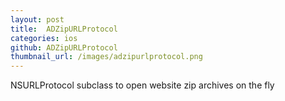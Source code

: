 ```yaml
---
layout: post
title:  ADZipURLProtocol
categories: ios
github: ADZipURLProtocol
thumbnail_url: /images/adzipurlprotocol.png
---
```


NSURLProtocol subclass to open website zip archives on the fly
